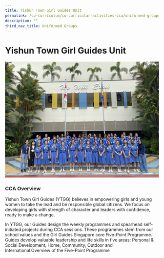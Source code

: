 ```yaml
---
title: Yishun Town Girl Guides Unit
permalink: /co-curriculum/co-curricular-activities-cca/uniformed-groups/yishun-town-girl-guides-unit/
description: ""
third_nav_title: Uniformed Groups
---
```

# **Yishun Town Girl Guides Unit**

![](/images/Sec%204%20Farewell%20Group%20Photo%20Formal.jpeg)


### CCA Overview

Yishun Town Girl Guides (YTGG) believes in empowering girls and young women to take the lead and be responsible global citizens. We focus on developing girls with strength of character and leaders with confidence, ready to make a change.

In YTGG, our Guides design the weekly programmes and spearhead self-initiated projects during CCA sessions. These programmes stem from our school values and the Girl Guides Singapore core Five-Point Programme. Guides develop valuable leadership and life skills in five areas: Personal & Social Development, Home, Community, Outdoor and International.Overview of the Five-Point Programme